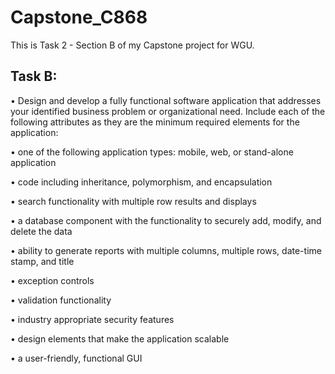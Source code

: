 # Capstone_C868
This is Task 2 - Section B of my Capstone project for WGU.

## Task B:
•   Design and develop a fully functional software application that addresses your identified business problem or organizational need. Include each of the following attributes as they are the minimum required elements for the application:

•   one of the following application types: mobile, web, or stand-alone application

•   code including inheritance, polymorphism, and encapsulation

•   search functionality with multiple row results and displays

•   a database component with the functionality to securely add, modify, and delete the data

•   ability to generate reports with multiple columns, multiple rows, date-time stamp, and title

•   exception controls

•   validation functionality

•   industry appropriate security features

•   design elements that make the application scalable

•   a user-friendly, functional GUI
